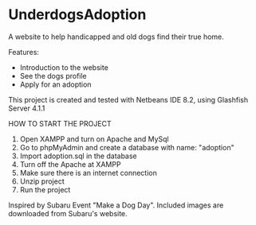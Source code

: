 # UnderdogsAdoption
A website to help handicapped and old dogs find their true home.

Features:
- Introduction to the website
- See the dogs profile
- Apply for an adoption

This project is created and tested with Netbeans IDE 8.2, using Glashfish Server 4.1.1

HOW TO START THE PROJECT

1. Open XAMPP and turn on Apache and MySql
2. Go to phpMyAdmin and create a database with name: "adoption"
3. Import adoption.sql in the database
4. Turn off the Apache at XAMPP
5. Make sure there is an internet connection
6. Unzip project
7. Run the project

Inspired by Subaru Event "Make a Dog Day".
Included images are downloaded from Subaru's website.
